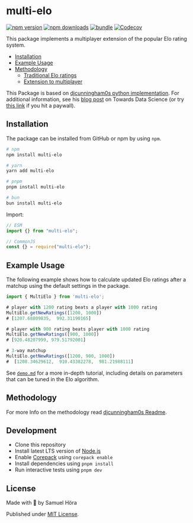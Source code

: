 # multi-elo

[![npm version][npm-version-src]][npm-version-href]
[![npm downloads][npm-downloads-src]][npm-downloads-href]
[![bundle][bundle-src]][bundle-href]
[![Codecov][codecov-src]][codecov-href]

This package implements a multiplayer extension of the popular Elo rating system.

- [Installation](#installation)
- [Example Usage](#example-usage)
- [Methodology](#methodology)
  - [Traditional Elo ratings](#traditional-elo-ratings)
  - [Extension to multiplayer](#extension-to-multiplayer)

This Package is based on [djcunningham0s python implementation](https://github.com/djcunningham0/multielo/).
For additional information, see his [blog post](https://towardsdatascience.com/developing-a-generalized-elo-rating-system-for-multiplayer-games-b9b495e87802) on Towards Data Science (or try [this link](https://towardsdatascience.com/developing-a-generalized-elo-rating-system-for-multiplayer-games-b9b495e87802?sk=89615c121aa78c7b502e9dce35ece5e1) if you hit a paywall).

## Installation

The package can be installed from GitHub or npm by using `npm`.

```sh
# npm
npm install multi-elo

# yarn
yarn add multi-elo

# pnpm
pnpm install multi-elo

# bun
bun install multi-elo
```

Import:

```js
// ESM
import {} from "multi-elo";

// CommonJS
const {} = require("multi-elo");
```

## Example Usage

The following example shows how to calculate updated Elo ratings after a matchup using the default settings in the package.

```typescript
import { MultiElo } from 'multi-elo';

# player with 1200 rating beats a player with 1000 rating
MultiElo.getNewRatings([1200, 1000])
# [1207.68809835,  992.31190165]

# player with 900 rating beats player with 1000 rating
MultiElo.getNewRatings([900, 1000])
# [920.48207999, 979.51792001]

# 3-way matchup
MultiElo.getNewRatings([1200, 900, 1000])
#  [1208.34629612,  910.43382278,  981.21988111]
```

See [`demo.md`](https://github.com/hoersamu/multi-elo/blob/main/demo.md) for a more in-depth tutorial, including details on parameters that can be tuned in the Elo algorithm.

## Methodology

For more Info on the methodology read [djcunningham0s Readme](https://github.com/djcunningham0/multielo/).

## Development

- Clone this repository
- Install latest LTS version of [Node.js](https://nodejs.org/en/)
- Enable [Corepack](https://github.com/nodejs/corepack) using `corepack enable`
- Install dependencies using `pnpm install`
- Run interactive tests using `pnpm dev`

## License

Made with 💛 by Samuel Höra

Published under [MIT License](./LICENSE).

<!-- Badges -->

[npm-version-src]: https://img.shields.io/npm/v/multi-elo?style=flat&colorA=18181B&colorB=F0DB4F
[npm-version-href]: https://npmjs.com/package/multi-elo
[npm-downloads-src]: https://img.shields.io/npm/dm/multi-elo?style=flat&colorA=18181B&colorB=F0DB4F
[npm-downloads-href]: https://npmjs.com/package/multi-elo
[codecov-src]: https://img.shields.io/codecov/c/gh/unjs/packageName/main?style=flat&colorA=18181B&colorB=F0DB4F
[codecov-href]: https://codecov.io/gh/unjs/packageName
[bundle-src]: https://img.shields.io/bundlephobia/minzip/multi-elo?style=flat&colorA=18181B&colorB=F0DB4F
[bundle-href]: https://bundlephobia.com/result?p=multi-elo
